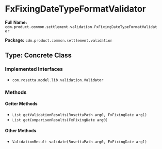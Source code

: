 # FxFixingDateTypeFormatValidator

**Full Name:** `cdm.product.common.settlement.validation.FxFixingDateTypeFormatValidator`

**Package:** `cdm.product.common.settlement.validation`

## Type: Concrete Class

### Implemented Interfaces

- `com.rosetta.model.lib.validation.Validator`

### Methods

#### Getter Methods

- `List getValidationResults(RosettaPath arg0, FxFixingDate arg1)`
- `List getComparisonResults(FxFixingDate arg0)`

#### Other Methods

- `ValidationResult validate(RosettaPath arg0, FxFixingDate arg1)`


